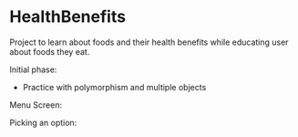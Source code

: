 # HealthBenefits
Project to learn about foods and their health benefits while educating user about foods they eat.

Initial phase:
- Practice with polymorphism and multiple objects


Menu Screen:


Picking an option:
